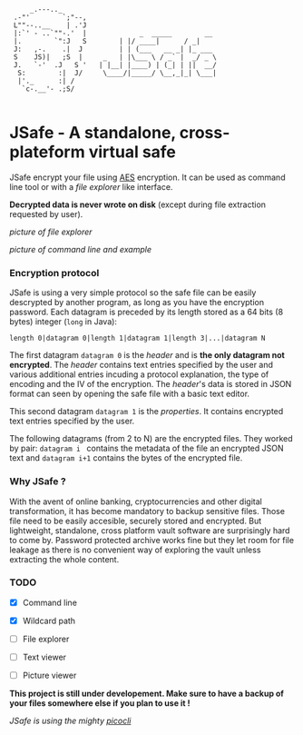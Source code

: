 

```
     _.---.._    
 .-"'        `;"--,
 L""--..__    | .'J
 |:`' - ..`""-.'  |             _  _____        __     
 |.        `":J   S	       | |/ ____|      / _|    		
 J:   ,-.    .|  J 	       | | (___   __ _| |_ ___ 		
 S    JS)|   ;S  | 	   _   | |\___ \ / _` |  _/ _ \		
 J.   `-'  .J   S '	  | |__| |____) | (_| | ||  __/		
  S:        :|  J/ 	   \____/|_____/ \__,_|_| \___|		
  |'._      :| /   		
   `c-.__'- .;S/ 
   
```

# JSafe - A standalone, cross-plateform virtual safe

JSafe encrypt your file using [AES](https://en.wikipedia.org/wiki/Advanced_Encryption_Standard) encryption. It can be used as command line tool or with a _file explorer_ like interface.

**Decrypted data is never wrote on disk** (except during file extraction requested by user).

*picture of file explorer*

*picture of command line and example*











### Encryption protocol
JSafe is using a very simple protocol so the safe file can be easily descrypted by another program, as long as you have the encryption password.
Each datagram is preceded by its length stored as a 64 bits (8 bytes) integer (`long` in Java):

    length 0|datagram 0|length 1|datagram 1|length 3|...|datagram N
    
The first datagram `datagram 0` is the *header* and is **the only datagram not encrypted**. The *header* contains text entries specified by the user and various additional entries incuding a protocol explanation, the type of encoding and the IV of the encryption. The *header*'s data is stored in JSON format can seen by opening the safe file with a basic text editor.

This second datagram `datagram 1` is the *properties*. It contains encrypted text entries specified by the user.

The following datagrams (from 2 to N) are the encrypted files. They worked by pair: `datagram i ` contains the metadata of the file an encrypted JSON text and `datagram i+1` contains the bytes of the encrypted file.


### Why JSafe ?
With the avent of online banking, cryptocurrencies and other digital transformation, it has become mandatory to backup sensitive files.
Those file need to be easily accesible, securely stored and encrypted. But lightweight, standalone, cross platform vault software are surprisingly hard to come by. Password protected archive works fine but they let room for file leakage as there is no convenient way of exploring the vault unless extracting the whole content.



### TODO
- [x] Command line
- [x] Wildcard path
- [ ] File explorer
- [ ] Text viewer
- [ ] Picture viewer



**This project is still under developement. Make sure to have a backup of your files somewhere else if you plan to use it !**

*JSafe is using the mighty [picocli](https://github.com/remkop/picocli)*

